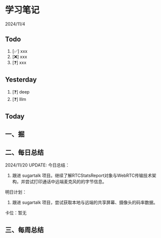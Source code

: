 # 学习笔记

2024/11/4

## Todo

1. [✅] xxx
2. [❌] xxx
3. [❓] xxx

## Yesterday

1. [❓] deep
2. [❓] lllm

## Today

## 一、掘

## 二、每日总结

2024/11/20 UPDATE:
今日总结：

1. 跟进 sugartalk 项目。继续了解RTCStatsReport对象与WebRTC传输技术架构，并尝试打印通话中远端麦克风的的字节信息。

   


明日计划：

1. 跟进 sugartalk 项目，尝试获取本地与远端的共享屏幕、摄像头的码率数据。



卡位：暂无



## 三、每周总结

